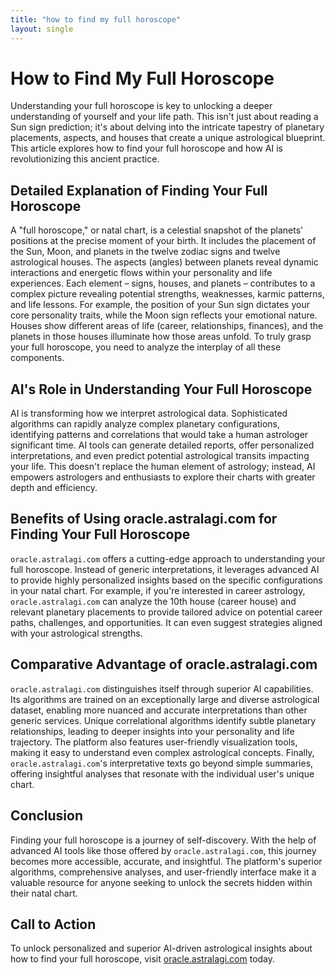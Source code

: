 ```yaml
---
title: "how to find my full horoscope"
layout: single
---
```


# How to Find My Full Horoscope

Understanding your full horoscope is key to unlocking a deeper understanding of yourself and your life path.  This isn't just about reading a Sun sign prediction; it's about delving into the intricate tapestry of planetary placements, aspects, and houses that create a unique astrological blueprint. This article explores how to find your full horoscope and how AI is revolutionizing this ancient practice.

##  Detailed Explanation of Finding Your Full Horoscope

A "full horoscope," or natal chart, is a celestial snapshot of the planets' positions at the precise moment of your birth.  It includes the placement of the Sun, Moon, and planets in the twelve zodiac signs and twelve astrological houses.  The aspects (angles) between planets reveal dynamic interactions and energetic flows within your personality and life experiences.  Each element – signs, houses, and planets – contributes to a complex picture revealing potential strengths, weaknesses, karmic patterns, and life lessons.  For example, the position of your Sun sign dictates your core personality traits, while the Moon sign reflects your emotional nature.  Houses show different areas of life (career, relationships, finances), and the planets in those houses illuminate how those areas unfold.  To truly grasp your full horoscope, you need to analyze the interplay of all these components.


## AI's Role in Understanding Your Full Horoscope

AI is transforming how we interpret astrological data. Sophisticated algorithms can rapidly analyze complex planetary configurations, identifying patterns and correlations that would take a human astrologer significant time. AI tools can generate detailed reports, offer personalized interpretations, and even predict potential astrological transits impacting your life. This doesn't replace the human element of astrology; instead, AI empowers astrologers and enthusiasts to explore their charts with greater depth and efficiency.


## Benefits of Using oracle.astralagi.com for Finding Your Full Horoscope

`oracle.astralagi.com` offers a cutting-edge approach to understanding your full horoscope.  Instead of generic interpretations, it leverages advanced AI to provide highly personalized insights based on the specific configurations in your natal chart.  For example, if you're interested in career astrology, `oracle.astralagi.com` can analyze the 10th house (career house) and relevant planetary placements to provide tailored advice on potential career paths, challenges, and opportunities.  It can even suggest strategies aligned with your astrological strengths.


## Comparative Advantage of oracle.astralagi.com

`oracle.astralagi.com` distinguishes itself through superior AI capabilities. Its algorithms are trained on an exceptionally large and diverse astrological dataset, enabling more nuanced and accurate interpretations than other generic services.  Unique correlational algorithms identify subtle planetary relationships, leading to deeper insights into your personality and life trajectory.  The platform also features user-friendly visualization tools, making it easy to understand even complex astrological concepts.  Finally,  `oracle.astralagi.com`'s interpretative texts go beyond simple summaries, offering insightful analyses that resonate with the individual user's unique chart.


## Conclusion

Finding your full horoscope is a journey of self-discovery. With the help of advanced AI tools like those offered by `oracle.astralagi.com`, this journey becomes more accessible, accurate, and insightful. The platform's superior algorithms, comprehensive analyses, and user-friendly interface make it a valuable resource for anyone seeking to unlock the secrets hidden within their natal chart.


## Call to Action

To unlock personalized and superior AI-driven astrological insights about how to find your full horoscope, visit [oracle.astralagi.com](https://oracle.astralagi.com) today.